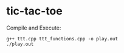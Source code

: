 # tic-tac-toe
Compile and Execute:<br/>
```
g++ ttt.cpp ttt_functions.cpp -o play.out
./play.out
```
